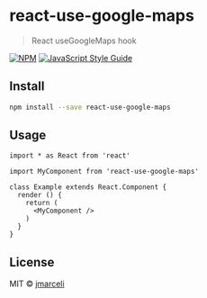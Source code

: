 # react-use-google-maps

> React useGoogleMaps hook

[![NPM](https://img.shields.io/npm/v/react-use-google-maps.svg)](https://www.npmjs.com/package/react-use-google-maps) [![JavaScript Style Guide](https://img.shields.io/badge/code_style-standard-brightgreen.svg)](https://standardjs.com)

## Install

```bash
npm install --save react-use-google-maps
```

## Usage

```tsx
import * as React from 'react'

import MyComponent from 'react-use-google-maps'

class Example extends React.Component {
  render () {
    return (
      <MyComponent />
    )
  }
}
```

## License

MIT © [jmarceli](https://github.com/jmarceli)
